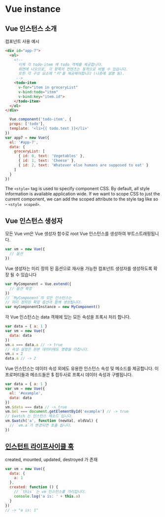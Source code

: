 # Vue instance

## Vue 인스턴스 소개

  컴포넌트 사용 예시
  ```html
  <div id="app-7">
    <ol>
      <!--
        이제 각 todo-item 에 todo 객체를 제공합니다.
        화면에 나오므로, 각 항목의 컨텐츠는 동적으로 바뀔 수 있습니다.
        또한 각 구성 요소에 "키"를 제공해야합니다 (나중에 설명 됨).
       -->
      <todo-item
        v-for="item in groceryList"
        v-bind:todo="item"
        v-bind:key="item.id">
      </todo-item>
    </ol>
  </div>
  ```
  ```js
    Vue.component('todo-item', {
    props: ['todo'],
    template: '<li>{{ todo.text }}</li>'
  })
  var app7 = new Vue({
    el: '#app-7',
    data: {
      groceryList: [
        { id: 0, text: 'Vegetables' },
        { id: 1, text: 'Cheese' },
        { id: 2, text: 'Whatever else humans are supposed to eat' }
      ]
    }
  })
  ```

  The `<style>` tag is used to specify component CSS. By default, all style information is available application wide. If we want to scope CSS to just the current component, we can add the scoped attribute to the style tag like so - `<style scoped>`.

## Vue 인스턴스 생성자

모든 Vue vm은 Vue 생성자 함수로 root Vue 인스턴스를 생성하여 부트스트래핑됩니다.
  ```js
  var vm = new Vue({
    // 옵션
  })
  ```

Vue 생성자는 미리 정의 된 옵션으로 재사용 가능한 컴포넌트 생성자를 생성하도록 확장 될 수 있습니다
  ```js
  var MyComponent = Vue.extend({
    // 옵션 확장
  })
  // `MyComponent`의 모든 인스턴스는
  // 미리 정의된 확장 옵션과 함께 생성됩니다.
  var myComponentInstance = new MyComponent()
  ```

각 Vue 인스턴스는 data 객체에 있는 모든 속성을 프록시 처리 합니다.
  ```js
  var data = { a: 1 }
  var vm = new Vue({
    data: data
  })
  vm.a === data.a // -> true
  // 속성 설정은 원본 데이터에도 영향을 미칩니다.
  vm.a = 2
  data.a // -> 2
  ```

Vue 인스턴스는 데이터 속성 외에도 유용한 인스턴스 속성 및 메소드를 제공합니다. 이 프로퍼티들과 메소드들은 $ 접두사로 프록시 데이터 속성과 구별됩니다.
  ```js
  var data = { a: 1 }
  var vm = new Vue({
    el: '#example',
    data: data
  })
  vm.$data === data // -> true
  vm.$el === document.getElementById('example') // -> true
  // $watch 는 인스턴스 메소드 입니다.
  vm.$watch('a', function (newVal, oldVal) {
    // `vm.a`가 변경되면 호출 됩니다.
  })
  ```

## [인스턴트 라이프사이클 훅](https://kr.vuejs.org/v2/guide/instance.html#%EB%9D%BC%EC%9D%B4%ED%94%84%EC%82%AC%EC%9D%B4%ED%81%B4-%EB%8B%A4%EC%9D%B4%EC%96%B4%EA%B7%B8%EB%9E%A8)

created, mounted, updated, destroyed 가 존재
  ```js
  var vm = new Vue({
    data: {
      a: 1
    },
    created: function () {
      // `this` 는 vm 인스턴스를 가리킵니다.
      console.log('a is: ' + this.a)
    }
  })
  // -> "a is: 1"
  ```
